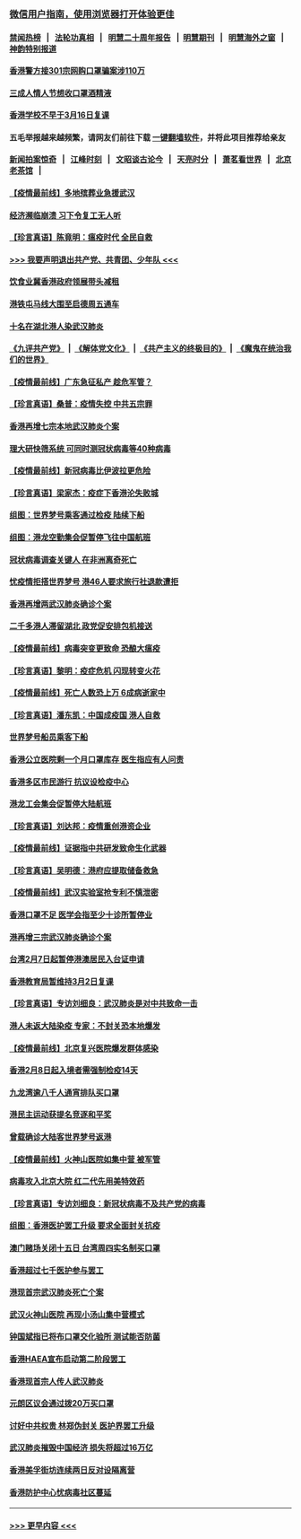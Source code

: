 ### [微信用户指南，使用浏览器打开体验更佳](https://github.com/gfw-breaker/banned-news1/blob/master/indexes/wechat-guide.md?t=0)
#### [禁闻热榜](热点新闻.md?t=0)  &nbsp;&nbsp;|&nbsp;&nbsp; [法轮功真相](https://github.com/gfw-breaker/truth/blob/master/README.md?t=0) &nbsp;&nbsp;|&nbsp;&nbsp; [明慧二十周年报告](https://github.com/gfw-breaker/mh-reports/blob/master/README.md?t=0) &nbsp;&nbsp;|&nbsp;&nbsp;[明慧期刊](https://github.com/gfw-breaker/mh-qikan) &nbsp;&nbsp;|&nbsp;&nbsp; [明慧海外之窗](https://github.com/gfw-breaker/mh-news/blob/master/README.md?t=0) &nbsp;&nbsp;|&nbsp;&nbsp; [神韵特别报道](https://github.com/gfw-breaker/mh-news/blob/master/shenyun.md?t=0)
#### [香港警方接301宗网购口罩骗案涉110万](../pages/nsc415/n11867572.md?t=02142122) 
#### [三成人情人节想收口罩酒精液](../pages/nsc415/n11867523.md?t=02142122) 
#### [香港学校不早于3月16日复课](../pages/nsc415/n11867498.md?t=02142122) 
#### 五毛举报越来越频繁，请网友们前往下载 [一键翻墙软件](https://github.com/gfw-breaker/ssr-accounts)，并将此项目推荐给亲友
#### [新闻拍案惊奇](https://github.com/gfw-breaker/banned-news1/blob/master/pages/link4.md) &nbsp;&nbsp;|&nbsp;&nbsp; [江峰时刻](https://github.com/gfw-breaker/banned-news1/blob/master/pages/link4.md) &nbsp;&nbsp;|&nbsp;&nbsp; [文昭谈古论今](https://github.com/gfw-breaker/banned-news1/blob/master/pages/link4.md) &nbsp;&nbsp;|&nbsp;&nbsp; [天亮时分](https://github.com/gfw-breaker/banned-news1/blob/master/pages/link4.md) &nbsp;&nbsp;|&nbsp;&nbsp; [萧茗看世界](https://github.com/gfw-breaker/banned-news1/blob/master/pages/link4.md) &nbsp;&nbsp;|&nbsp;&nbsp; [北京老茶馆](https://github.com/gfw-breaker/banned-news1/blob/master/pages/link4.md) &nbsp;&nbsp;|&nbsp;&nbsp; 
#### [【疫情最前线】多地殡葬业急援武汉](../pages/nsc415/n11866914.md?t=02142122) 
#### [经济濒临崩溃 习下令复工无人听](../pages/nsc415/n11867269.md?t=02142122) 
#### [【珍言真语】陈竟明：瘟疫时代 全民自救](../pages/nsc415/n11866765.md?t=02142122) 
#### [>>> 我要声明退出共产党、共青团、少年队 <<<](https://github.com/begood0513/goodnews/blob/master/quit/letter.md) 
#### [饮食业冀香港政府领展带头减租](../pages/nsc415/n11864876.md?t=02142122) 
#### [港铁屯马线大围至启德周五通车](../pages/nsc415/n11864842.md?t=02142122) 
#### [十名在湖北港人染武汉肺炎](../pages/nsc415/n11864807.md?t=02142122) 
#### [《九评共产党》](https://github.com/begood0513/9ping.md/blob/master/README.md) &nbsp;|&nbsp; [《解体党文化》](../../../../jtdwh.md/blob/master/README.md)  &nbsp;|&nbsp; [《共产主义的终极目的》](../../../../gczydzjmd.md/blob/master/README.md) &nbsp;|&nbsp; [《魔鬼在统治我们的世界》](../../../../mgztzwmdsj.md/blob/master/README.md) 
#### [【疫情最前线】广东急征私产 趁危军管？](../pages/nsc415/n11864205.md?t=02142122) 
#### [【珍言真语】桑普：疫情失控 中共五宗罪](../pages/nsc415/n11864157.md?t=02142122) 
#### [香港再增七宗本地武汉肺炎个案](../pages/nsc415/n11862405.md?t=02142122) 
#### [理大研快筛系统 可同时测冠状病毒等40种病毒](../pages/nsc415/n11862376.md?t=02142122) 
#### [【疫情最前线】新冠病毒比伊波拉更危险](../pages/nsc415/n11862199.md?t=02142122) 
#### [【珍言真语】梁家杰：疫症下香港沦失败城](../pages/nsc415/n11861588.md?t=02142122) 
#### [组图：世界梦号乘客通过检疫 陆续下船](../pages/nsc415/n11858302.md?t=02142122) 
#### [组图：港龙空勤集会促暂停飞往中国航班](../pages/nsc415/n11858190.md?t=02142122) 
#### [冠状病毒调查关键人 在非洲离奇死亡](../pages/nsc415/n11859798.md?t=02142122) 
#### [忧疫情拒搭世界梦号 港46人要求旅行社退款遭拒](../pages/nsc415/n11859849.md?t=02142122) 
#### [香港再增两武汉肺炎确诊个案](../pages/nsc415/n11859833.md?t=02142122) 
#### [二千多港人滞留湖北 政党促安排包机接送](../pages/nsc415/n11859831.md?t=02142122) 
#### [【疫情最前线】病毒突变更致命 恐酿大瘟疫](../pages/nsc415/n11859604.md?t=02142122) 
#### [【珍言真语】黎明：疫症危机 闪现转变火花](../pages/nsc415/n11859199.md?t=02142122) 
#### [【疫情最前线】死亡人数恐上万 6成病逝家中](../pages/nsc415/n11856687.md?t=02142122) 
#### [【珍言真语】潘东凯：中国成疫国 港人自救](../pages/nsc415/n11856962.md?t=02142122) 
#### [世界梦号船员乘客下船](../pages/nsc415/n11856883.md?t=02142122) 
#### [香港公立医院剩一个月口罩库存 医生指应有人问责](../pages/nsc415/n11856875.md?t=02142122) 
#### [香港多区市民游行 抗议设检疫中心](../pages/nsc415/n11856866.md?t=02142122) 
#### [港龙工会集会促暂停大陆航班](../pages/nsc415/n11856840.md?t=02142122) 
#### [【珍言真语】刘达邦：疫情重创港资企业](../pages/nsc415/n11854274.md?t=02142122) 
#### [【疫情最前线】证据指中共研发致命生化武器](../pages/nsc415/n11853087.md?t=02142122) 
#### [【珍言真语】吴明德：港府应提取储备救急](../pages/nsc415/n11852734.md?t=02142122) 
#### [【疫情最前线】武汉实验室抢专利不慎泄密](../pages/nsc415/n11850310.md?t=02142122) 
#### [香港口罩不足 医学会指至少十诊所暂停业](../pages/nsc415/n11850301.md?t=02142122) 
#### [港再增三宗武汉肺炎确诊个案](../pages/nsc415/n11850328.md?t=02142122) 
#### [台湾2月7日起暂停港澳居民入台证申请](../pages/nsc415/n11850304.md?t=02142122) 
#### [香港教育局暂维持3月2日复课](../pages/nsc415/n11850260.md?t=02142122) 
#### [【珍言真语】专访刘细良：武汉肺炎是对中共致命一击](../pages/nsc415/n11849934.md?t=02142122) 
#### [港人未返大陆染疫 专家：不封关恐本地爆发](../pages/nsc415/n11848021.md?t=02142122) 
#### [【疫情最前线】北京复兴医院爆发群体感染](../pages/nsc415/n11847626.md?t=02142122) 
#### [香港2月8日起入境者需强制检疫14天](../pages/nsc415/n11847658.md?t=02142122) 
#### [九龙湾逾八千人通宵排队买口罩](../pages/nsc415/n11847647.md?t=02142122) 
#### [港民主运动获提名竞逐和平奖](../pages/nsc415/n11847633.md?t=02142122) 
#### [曾载确诊大陆客世界梦号返港](../pages/nsc415/n11847608.md?t=02142122) 
#### [【疫情最前线】火神山医院如集中营 被军管](../pages/nsc415/n11847524.md?t=02142122) 
#### [病毒攻入北京大院 红二代先用美特效药](../pages/nsc415/n11847427.md?t=02142122) 
#### [【珍言真语】专访刘细良：新冠状病毒不及共产党的病毒](../pages/nsc415/n11847164.md?t=02142122) 
#### [组图：香港医护罢工升级 要求全面封关抗疫](../pages/nsc415/n11844107.md?t=02142122) 
#### [澳门赌场关闭十五日 台湾周四实名制买口罩](../pages/nsc415/n11845083.md?t=02142122) 
#### [香港超过七千医护参与罢工](../pages/nsc415/n11845051.md?t=02142122) 
#### [港现首宗武汉肺炎死亡个案](../pages/nsc415/n11844998.md?t=02142122) 
#### [武汉火神山医院 再现小汤山集中营模式](../pages/nsc415/n11844763.md?t=02142122) 
#### [钟国斌指已将布口罩交化验所 测试能否防菌](../pages/nsc415/n11842783.md?t=02142122) 
#### [香港HAEA宣布启动第二阶段罢工](../pages/nsc415/n11842723.md?t=02142122) 
#### [香港现首宗人传人武汉肺炎](../pages/nsc415/n11842766.md?t=02142122) 
#### [元朗区议会通过拨20万买口罩](../pages/nsc415/n11842754.md?t=02142122) 
#### [讨好中共权贵 林郑伪封关 医护界罢工升级](../pages/nsc415/n11842359.md?t=02142122) 
#### [武汉肺炎摧毁中国经济 损失将超过16万亿](../pages/nsc415/n11839723.md?t=02142122) 
#### [香港美孚街坊连续两日反对设隔离营](../pages/nsc415/n11839962.md?t=02142122) 
#### [香港防护中心忧病毒社区蔓延](../pages/nsc415/n11839933.md?t=02142122) 

----
#### [ >>> 更早内容 <<< ](../indexes/nsc415-earlier.md)
